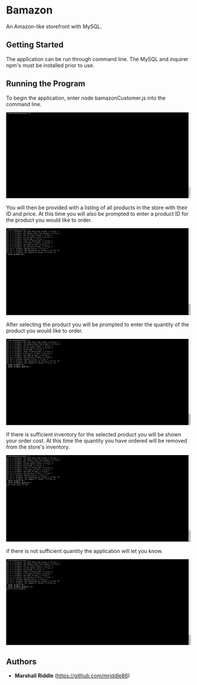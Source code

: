 # Bamazon

An Amazon-like storefront with MySQL.

## Getting Started

The application can be run through command line. The MySQL and inquirer npm's must be installed prior to use. 

## Running the Program

To begin the application, enter node bamazonCustomer.js into the command line.

![step 1](/bamazon1.png)

You will then be provided with a listing of all products in the store with their ID and price. At this time you will also be prompted to enter a product ID for the product you would like to order.

![step 2](/bamazon2.png)

After selecting the product you will be prompted to enter the quantity of the product you would like to order.

![step 3](/bamazon3.png)

If there is sufficient inventory for the selected product you will be shown your order cost. At this time the quantity you have ordered will be removed from the store's inventory.

![step 4](/bamazon4.png)

if there is not sufficient quantity the application will let you know.

![step 5](/bamazon5.png)

## Authors

* **Marshall Riddle** (https://github.com/mriddle86)